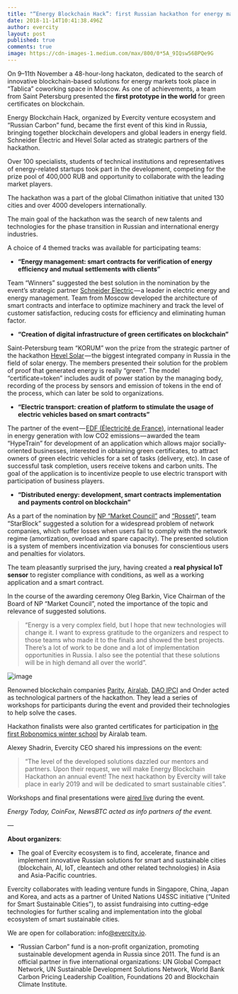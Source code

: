 ```yaml
---
title: "“Energy Blockchain Hack”: first Russian hackathon for energy markets takes place in Moscow"
date: 2018-11-14T10:41:38.496Z
author: evercity
layout: post
published: true
comments: true
image: https://cdn-images-1.medium.com/max/800/0*5A_9IQsw56BPQe9G
---
```



On 9–11th November a 48-hour-long hackaton, dedicated to the search of innovative blockchain-based solutions for energy markets took place in “Tablica” coworking space in Moscow. As one of achievements, a team from Saint Petersburg presented the **first prototype in the world** for green certificates on blockchain.

Energy Blockchain Hack, organized by Evercity venture ecosystem and “Russian Carbon” fund, became the first event of this kind in Russia, bringing together blockchain developers and global leaders in energy field. Schneider Electric and Hevel Solar acted as strategic partners of the hackathon.

Over 100 specialists, students of technical institutions and representatives of energy-related startups took part in the development, competing for the prize pool of 400,000 RUB and opportunity to collaborate with the leading market players.

The hackathon was a part of the global Climathon initiative that united 130 cities and over 4000 developers internationally.

The main goal of the hackathon was the search of new talents and technologies for the phase transition in Russian and international energy industries.

A choice of 4 themed tracks was available for participating teams:

*   **“Energy management: smart contracts for verification of energy efficiency and mutual settlements with clients”**

Team “Winners” suggested the best solution in the nomination by the event’s strategic partner [Schneider Electric](http://www.energyadvice.ru) — a leader in electric energy and energy management. Team from Moscow developed the architecture of smart contracts and interface to optimize machinery and track the level of customer satisfaction, reducing costs for efficiency and eliminating human factor.

*   **“Creation of digital infrastructure of green certificates on blockchain”**

Saint-Petersburg team “KORUM” won the prize from the strategic partner of the hackathon [Hevel Solar](http://www.hevelsolar.com/) — the biggest integrated company in Russia in the field of solar energy. The members presented their solution for the problem of proof that generated energy is really “green”. The model “certificate=token” includes audit of power station by the managing body, recording of the process by sensors and emission of tokens in the end of the process, which can later be sold to organizations.

*   **“Electric transport: creation of platform to stimulate the usage of electric vehicles based on smart contracts”**

The partner of the event — [EDF (Électricité de France)](http://www.edf.fr/en/the-edf-group), international leader in energy generation with low CO2 emissions — awarded the team “HypeTrain” for development of an application which allows major socially-oriented businesses, interested in obtaining green certificates, to attract owners of green electric vehicles for a set of tasks (delivery, etc). In case of successful task completion, users receive tokens and carbon units. The goal of the application is to incentivize people to use electric transport with participation of business players.

*   **“Distributed energy: development, smart contracts implementation and payments control on blockchain”**

As a part of the nomination by [NP “Market Council”](https://www.np-sr.ru/ru) and [“Rosseti](http://www.rosseti.ru/)”, team “StarBlock” suggested a solution for a widespread problem of network companies, which suffer losses when users fail to comply with the network regime (amortization, overload and spare capacity). The presented solution is a system of members incentivization via bonuses for conscientious users and penalties for violators.

The team pleasantly surprised the jury, having created a **real physical IoT sensor** to register compliance with conditions, as well as a working application and a smart contract.

In the course of the awarding ceremony Oleg Barkin, Vice Chairman of the Board of NP “Market Council”, noted the importance of the topic and relevance of suggested solutions.
> “Energy is a very complex field, but I hope that new technologies will change it. I want to express gratitude to the organizers and respect to those teams who made it to the finals and showed the best projects. There’s a lot of work to be done and a lot of implementation opportunities in Russia. I also see the potential that these solutions will be in high demand all over the world”.



![image](https://cdn-images-1.medium.com/max/800/0*eSrMHQz7CVESJkfU)



Renowned blockchain companies [Parity](https://www.parity.io/), [Airalab](https://aira.life/en/), [DAO IPCI](https://ipci.io/) and Onder acted as technological partners of the hackathon. They lead a series of workshops for participants during the event and provided their technologies to help solve the cases.

Hackathon finalists were also granted certificates for participation in [the first Robonomics winter school](http://ensrationis.com/first-robonomics-winter-school/) by Airalab team.

Alexey Shadrin, Evercity CEO shared his impressions on the event:
> “The level of the developed solutions dazzled our mentors and partners. Upon their request, we will make Energy Blockchain Hackathon an annual event! The next hackathon by Evercity will take place in early 2019 and will be dedicated to smart sustainable cities”.

Workshops and final presentations were [aired live](https://www.youtube.com/watch?v=cqqxyDC9Kks&amp;feature=youtu.be) during the event.

_Energy Today, CoinFox, NewsBTC acted as info partners of the event._

—

**About organizers**:

*   The goal of Evercity ecosystem is to find, accelerate, finance and implement innovative Russian solutions for smart and sustainable cities (blockchain, AI, IoT, cleantech and other related technologies) in Asia and Asia-Pacific countries.

Evercity collaborates with leading venture funds in Singapore, China, Japan and Korea, and acts as a partner of United Nations U4SSC initiative (“United for Smart Sustainable Cities”), to assist fundraising into cutting-edge technologies for further scaling and implementation into the global ecosystem of smart sustainable cities.

We are open for collaboration: info[@evercity.io](mailto:xvyazem@evercity.uo).

*   “Russian Carbon” fund is a non-profit organization, promoting sustainable development agenda in Russia since 2011. The fund is an official partner in five international organizations: UN Global Compact Network, UN Sustainable Development Solutions Network, World Bank Carbon Pricing Leadership Coalition, Foundations 20 and Blockchain Climate Institute.

